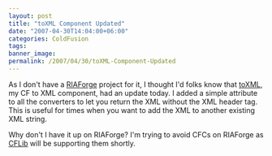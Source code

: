 ```yaml
---
layout: post
title: "toXML Component Updated"
date: "2007-04-30T14:04:00+06:00"
categories: ColdFusion 
tags: 
banner_image: 
permalink: /2007/04/30/toXML-Component-Updated
---
```


As I don't have a <a href="http://www.riaforge.org">RIAForge</a> project for it, I thought I'd folks know that <a href="http://ray.camdenfamily.com/projects/toxml/">toXML</a>, my CF to XML component, had an update today. I added a simple attribute to all the converters to let you return the XML without the XML header tag. This is useful for times when you want to add the XML to another existing XML string. 

Why don't I have it up on RIAForge? I'm trying to avoid CFCs on RIAForge as <a href="http://www.cflib.org">CFLib</a> will be supporting them shortly.